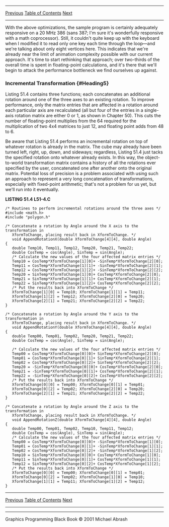   ------------------------ --------------------------------- --------------------
  [Previous](51-04.html)   [Table of Contents](index.html)   [Next](51-06.html)
  ------------------------ --------------------------------- --------------------

With the above optimizations, the sample program is certainly adequately
responsive on a 20 MHz 386 (sans 387; I'm sure it's wonderfully
responsive with a math coprocessor). Still, it couldn't quite keep up
with the keyboard when I modified it to read only one key each time
through the loop—and we're talking about only eight vertices here. This
indicates that we're already near the limit of animation complexity
possible with our current approach. It's time to start rethinking that
approach; over two-thirds of the overall time is spent in floating-point
calculations, and it's there that we'll begin to attack the performance
bottleneck we find ourselves up against.

### Incremental Transformation {#Heading5}

Listing 51.4 contains three functions; each concatenates an additional
rotation around one of the three axes to an existing rotation. To
improve performance, only the matrix entries that are affected in a
rotation around each particular axis are recalculated (all but four of
the entries in a single-axis rotation matrix are either 0 or 1, as shown
in Chapter 50). This cuts the number of floating-point multiplies from
the 64 required for the multiplication of two 4x4 matrices to just 12,
and floating point adds from 48 to 6.

Be aware that Listing 51.4 performs an incremental rotation on top of
whatever rotation is already in the matrix. The cube may already have
been turned left, right, up, down, and sideways; regardless, Listing
51.4 just tacks the specified rotation onto whatever already exists. In
this way, the object-to-world transformation matrix contains a history
of all the rotations ever specified by the user, concatenated one after
another onto the original matrix. Potential loss of precision is a
problem associated with using such an approach to represent a very long
concatenation of transformations, especially with fixed-point
arithmetic; that's not a problem for us yet, but we'll run into it
eventually.

**LISTING 51.4 L51-4.C**

    /* Routines to perform incremental rotations around the three axes */
    #include <math.h>
    #include "polygon.h"

    /* Concatenate a rotation by Angle around the X axis to the transformation in
       XformToChange, placing result back in XformToChange. */
       void AppendRotationX(double XformToChange[4][4], double Angle)
    {
       double Temp10, Temp11, Temp12, Temp20, Temp21, Temp22;
       double CosTemp = cos(Angle), SinTemp = sin(Angle);
       /* Calculate the new values of the four affected matrix entries */
       Temp10 = CosTemp*XformToChange[1][0]+ -SinTemp*XformToChange[2][0];
       Temp11 = CosTemp*XformToChange[1][1]+ -SinTemp*XformToChange[2][1];
       Temp12 = CosTemp*XformToChange[1][2]+ -SinTemp*XformToChange[2][2];
       Temp20 = SinTemp*XformToChange[1][0]+ CosTemp*XformToChange[2][0];
       Temp21 = SinTemp*XformToChange[1][1]+ CosTemp*XformToChange[2][1];
       Temp22 = SinTemp*XformToChange[1][2]+ CosTemp*XformToChange[2][2];
       /* Put the results back into XformToChange */
       XformToChange[1][0] = Temp10; XformToChange[1][1] = Temp11;
       XformToChange[1][2] = Temp12; XformToChange[2][0] = Temp20;
       XformToChange[2][1] = Temp21; XformToChange[2][2] = Temp22;
    }

    /* Concatenate a rotation by Angle around the Y axis to the transformation in
       XformToChange, placing result back in XformToChange. */
       void AppendRotationY(double XformToChange[4][4], double Angle)
    {
       double Temp00, Temp01, Temp02, Temp20, Temp21, Temp22;
       double CosTemp = cos(Angle), SinTemp = sin(Angle);

       /* Calculate the new values of the four affected matrix entries */
       Temp00 = CosTemp*XformToChange[0][0]+ SinTemp*XformToChange[2][0];
       Temp01 = CosTemp*XformToChange[0][1]+ SinTemp*XformToChange[2][1];
       Temp02 = CosTemp*XformToChange[0][2]+ SinTemp*XformToChange[2][2];
       Temp20 = -SinTemp*XformToChange[0][0]+ CosTemp*XformToChange[2][0];
       Temp21 = -SinTemp*XformToChange[0][1]+ CosTemp*XformToChange[2][1];
       Temp22 = -SinTemp*XformToChange[0][2]+ CosTemp*XformToChange[2][2];
       /* Put the results back into XformToChange */
       XformToChange[0][0] = Temp00; XformToChange[0][1] = Temp01;
       XformToChange[0][2] = Temp02; XformToChange[2][0] = Temp20;
       XformToChange[2][1] = Temp21; XformToChange[2][2] = Temp22;
    }

    /* Concatenate a rotation by Angle around the Z axis to the transformation in
       XformToChange, placing result back in XformToChange. */
       void AppendRotationZ(double XformToChange[4][4], double Angle)
    {
       double Temp00, Temp01, Temp02, Temp10, Temp11, Temp12;
       double CosTemp = cos(Angle), SinTemp = sin(Angle);
       /* Calculate the new values of the four affected matrix entries */
       Temp00 = CosTemp*XformToChange[0][0]+ -SinTemp*XformToChange[1][0];
       Temp01 = CosTemp*XformToChange[0][1]+ -SinTemp*XformToChange[1][1];
       Temp02 = CosTemp*XformToChange[0][2]+ -SinTemp*XformToChange[1][2];
       Temp10 = SinTemp*XformToChange[0][0]+ CosTemp*XformToChange[1][0];
       Temp11 = SinTemp*XformToChange[0][1]+ CosTemp*XformToChange[1][1];
       Temp12 = SinTemp*XformToChange[0][2]+ CosTemp*XformToChange[1][2];
       /* Put the results back into XformToChange */
       XformToChange[0][0] = Temp00; XformToChange[0][1] = Temp01;
       XformToChange[0][2] = Temp02; XformToChange[1][0] = Temp10;
       XformToChange[1][1] = Temp11; XformToChange[1][2] = Temp12;
    }

  ------------------------ --------------------------------- --------------------
  [Previous](51-04.html)   [Table of Contents](index.html)   [Next](51-06.html)
  ------------------------ --------------------------------- --------------------

* * * * *

Graphics Programming Black Book © 2001 Michael Abrash
